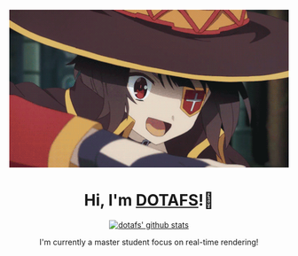 <p align="center">
  <a href="https://dotafsprotfolio.com"><img src="laopo.gif" alt="Banner" width="1000"></a>
</p>

<h1 align="center">Hi, I'm <a href="https://dotafsprotfolio.com">DOTAFS</a>!🤗</h1>

<p align="center">
  <a href="https://github.com/dotafs2"><img src="https://github-readme-stats.vercel.app/api?username=dotafs2&hide_border=true&show_icons=true" alt="dotafs' github stats"></a>
</p>

<p align="center">I'm currently a master student focus on real-time rendering!</p>

<!--
**dotafs2/dotafs2** is a ✨ _special_ ✨ repository because its `README.md` (this file) appears on your GitHub profile.

Here are some ideas to get you started:

- 🔭 I’m currently working on ...
- 🌱 I’m currently learning ...
- 👯 I’m looking to collaborate on ...
- 🤔 I’m looking for help with ...
- 💬 Ask me about ...
- 📫 How to reach me: ...
- 😄 Pronouns: ...
- ⚡ Fun fact: ...
-->
